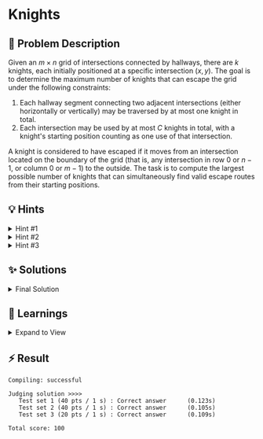 # Knights

## 📝 Problem Description

Given an $m \times n$ grid of intersections connected by hallways, there are $k$ knights, each initially positioned at a specific intersection $(x, y)$. The goal is to determine the maximum number of knights that can escape the grid under the following constraints:

1. Each hallway segment connecting two adjacent intersections (either horizontally or vertically) may be traversed by at most one knight in total.
2. Each intersection may be used by at most $C$ knights in total, with a knight's starting position counting as one use of that intersection.

A knight is considered to have escaped if it moves from an intersection located on the boundary of the grid (that is, any intersection in row $0$ or $n-1$, or column $0$ or $m-1$) to the outside. The task is to compute the largest possible number of knights that can simultaneously find valid escape routes from their starting positions.

## 💡 Hints

<details>

<summary>Hint #1</summary>

This problem involves moving entities (knights) through a system with capacity limitations (on hallways and at intersections). This structure is characteristic of problems that can be modeled as a network. Think about how you can represent the movement of knights and the given constraints as flows through such a system.

</details>

<details>

<summary>Hint #2</summary>

Consider modeling the cave as a graph. What would the vertices and edges represent? If intersections are vertices and hallways are edges, the constraint on hallways is straightforward to model. What property of an edge can represent that it can only be used once? How would you integrate the knights' starting positions and their escape routes into this graph model?

</details>

<details>

<summary>Hint #3</summary>

A standard graph flow model handles capacities on edges, but this problem also imposes a capacity $C$ on each *node* (intersection). This is a common and important variation. Can you replace each original node with a pair of new nodes connected by an edge, such that the capacity of this new edge enforces the original node capacity?

</details>

## ✨ Solutions

<details>

<summary>Final Solution</summary>

We can model the problem as a **graph**, where each intersection is a node and the hallways are the edges connecting the intersections. This gives us an $n \times m$ grid of nodes.

The problem can be formulated as a **max flow** problem. The path of each individual knight corresponds to a unit of flow. This allows us to ensure that **no two knights walk through the same hallway** by setting the edge capacity for all hallways to 1.

However, we cannot introduce a source or sink within the grid without disrupting its structure. Therefore, we add **additional source and sink nodes**:

- The **source** is connected to each starting position of a knight with an edge of capacity 1, ensuring that each knight can contribute at most one unit of flow.
- The **sink** is connected to all nodes at the border of the grid, representing the possible escape points for the knights. Each connection from a border node to the sink has capacity 1. <br />
**Note**: The capacity of the sink edges does not actually matter as by construction of the entire graph, only one flow/knight can reach each border node.

The flow through the graph represents the path of each knight. Since only one knight can go along each hallway, all hallway capacities are set to one. By connecting the source node to all the knight positions, we ensure that the flow starts at the correct locations. When we calculate the max flow, the knights will automatically “block” each other by saturating the capacity of each path. If no knight can find a path to the border, the max flow algorithm will stop, as there is no way to increase the flow. In this case, no further knight can escape, and our final answer is the value of the flow.

The only remaining constraint is that each intersection also has a maximum capacity $C$ before it collapses. This requires modeling **node capacities**. To achieve this we apply the following trick:

- Each intersection is split into two nodes: one that receives all incoming edges (**in-node**) and one that sends all outgoing edges (**out-node**).
- We add an edge between the in-node and out-node with capacity $C$ to ensure that at most $C$ knights/flow can pass through the node/intersection.

If a knight (flow) wants to go through an intersection, it must enter at the in-node (where all incoming edges point), traverse the edge with capacity $C$ (the only edge available from the in-node), and then proceed to any connected out-node. By forcing each knight/flow through the edge connecting the in-node and out-node, we ensure that at most $C$ knights/flow can pass through this intersection.

The final step is to compute the maximum flow from the source to the sink in this constructed network. The value of this maximum flow is the maximum number of knights that can escape the cave.


### Code
```cpp
#include<iostream>
#include<vector>

#include <boost/graph/adjacency_list.hpp>
#include <boost/graph/push_relabel_max_flow.hpp>

typedef boost::adjacency_list_traits<boost::vecS, boost::vecS, boost::directedS> traits;
typedef boost::adjacency_list<boost::vecS, 
                              boost::vecS, 
                              boost::directedS, 
                              boost::no_property,
                              boost::property<boost::edge_capacity_t, long,
                                              boost::property<boost::edge_residual_capacity_t, long,
                                                              boost::property<boost::edge_reverse_t, traits::edge_descriptor>>>> graph;
typedef traits::vertex_descriptor vertex_desc;
typedef traits::edge_descriptor edge_desc;

bool INCOMING = false;
bool OUTGOING = true;

int get_vertex_idx(int row, int col, bool outgoing, int n, int m) {
  return row * m + col + n * m * outgoing;
}

class edge_adder {
  graph &G;
  
  public:
    explicit edge_adder(graph &G) : G(G) {}
    
    void add_edge(int from, int to, long capacity) {
      auto c_map = boost::get(boost::edge_capacity, G);
      auto r_map = boost::get(boost::edge_reverse, G);
      const auto e = boost::add_edge(from, to, G).first;
      const auto rev_e = boost::add_edge(to, from, G).first;
      c_map[e] = capacity;
      c_map[rev_e] = 0; // reverse edge has no capacity!
      r_map[e] = rev_e;
      r_map[rev_e] = e;
    }
};

void solve() {
  // ===== READ INPUT & BUILD GRAPH =====
  int m, n, k, c; std::cin >> m >> n >> k >> c;
  
  // Build Graph
  graph G(m * n * 2); // * 2 Since per node, we need 2 nodes to model vertex capacity
  edge_adder adder(G);
  
  const vertex_desc v_source = boost::add_vertex(G);
  const vertex_desc v_sink = boost::add_vertex(G);
    
  for(int row = 0; row < n; ++row) {
    for(int col = 0; col < m; ++col) {
      int v_incoming = get_vertex_idx(row, col, INCOMING, n, m);
      int v_outgoing = get_vertex_idx(row, col, OUTGOING, n, m);
      
      // Connect incoming to outgoing
      adder.add_edge(v_incoming, v_outgoing, c);
      
      // Connect to top intersection
      if(row != 0) adder.add_edge(v_outgoing, get_vertex_idx(row - 1, col, INCOMING, n, m), 1);
      else adder.add_edge(v_outgoing, v_sink, 1);
      
      // Connect to bottom intersection
      if(row != n-1) adder.add_edge(v_outgoing, get_vertex_idx(row + 1, col, INCOMING, n, m), 1);
      else adder.add_edge(v_outgoing, v_sink, 1);
      
      // Connect to left intersection
      if(col != 0) adder.add_edge(v_outgoing, get_vertex_idx(row, col - 1, INCOMING, n, m), 1);
      else adder.add_edge(v_outgoing, v_sink, 1);
      
      // Connect to right intersection
      if(col != m-1) adder.add_edge(v_outgoing, get_vertex_idx(row, col + 1, INCOMING, n, m), 1);
      else adder.add_edge(v_outgoing, v_sink, 1);
    }
  }
    
  // Connect source to knight positions
  for(int i = 0; i < k; ++i) {
    int x, y; std::cin >> x >> y;
    adder.add_edge(v_source, get_vertex_idx(y, x, INCOMING, n, m), 1);
  }
  
  // ===== CALCULATE MAX FLOW =====
  int flow = boost::push_relabel_max_flow(G, v_source, v_sink);
  
  // ===== OUTPUT =====
  std::cout << flow << std::endl;
}

int main() {
  std::ios_base::sync_with_stdio(false);
  
  int n_tests; std::cin >> n_tests;
  while(n_tests--) {
    solve();
  }
}
```

</details>


## 🧠 Learnings

<details> 

<summary> Expand to View </summary>

- You can enforce node capacities by simply splitting the node into two and connecting them with an edge of capacity equal to the original node's capacity. See solution for details.

</details>

## ⚡ Result

```plaintext
Compiling: successful

Judging solution >>>>
   Test set 1 (40 pts / 1 s) : Correct answer      (0.123s)
   Test set 2 (40 pts / 1 s) : Correct answer      (0.105s)
   Test set 3 (20 pts / 1 s) : Correct answer      (0.109s)

Total score: 100
```